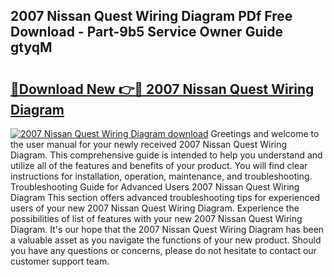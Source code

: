 ## 2007 Nissan Quest Wiring Diagram PDf Free Download - Part-9b5 Service Owner Guide gtyqM

# <h2><a href="http://dfrpyjg.blite.top/?on=2007+Nissan+Quest+Wiring+Diagram">🔗Download New 👉🔴 2007 Nissan Quest Wiring Diagram</a></h2>

[![2007 Nissan Quest Wiring Diagram download](https://i.imgur.com/lujVjoI.png)](http://dfrpyjg.blite.top/?on=2007+Nissan+Quest+Wiring+Diagram)
Greetings and welcome to the user manual for your newly received 2007 Nissan Quest Wiring Diagram. This comprehensive guide is intended to help you understand and utilize all of the features and benefits of your product. You will find clear instructions for installation, operation, maintenance, and troubleshooting. Troubleshooting Guide for Advanced Users 2007 Nissan Quest Wiring Diagram This section offers advanced troubleshooting tips for experienced users of your new 2007 Nissan Quest Wiring Diagram. Experience the possibilities of list of features with your new 2007 Nissan Quest Wiring Diagram. It's our hope that the 2007 Nissan Quest Wiring Diagram has been a valuable asset as you navigate the functions of your new product. Should you have any questions or concerns, please do not hesitate to contact our customer support team.
